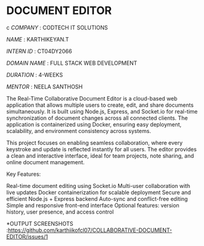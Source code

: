 # DOCUMENT EDITOR
c
*COMPANY* : CODTECH IT SOLUTIONS

*NAME* : KARTHIKEYAN.T

*INTERN ID* : CT04DY2066

*DOMAIN NAME* : FULL STACK WEB DEVELOPMENT

*DURATION* : 4-WEEKS

*MENTOR* : NEELA SANTHOSH

The Real-Time Collaborative Document Editor is a cloud-based web application that allows multiple users to create, edit, and share documents simultaneously. It is built using Node.js, Express, and Socket.io for real-time synchronization of document changes across all connected clients. The application is containerized using Docker, ensuring easy deployment, scalability, and environment consistency across systems.

This project focuses on enabling seamless collaboration, where every keystroke and update is reflected instantly for all users. The editor provides a clean and interactive interface, ideal for team projects, note sharing, and online document management.

Key Features:

Real-time document editing using Socket.io
Multi-user collaboration with live updates
Docker containerization for scalable deployment
Secure and efficient Node.js + Express backend
Auto-sync and conflict-free editing
Simple and responsive front-end interface
Optional features: version history, user presence, and access control

*OUTPUT SCREENSHOTS :https://github.com/karthiikofcl07/COLLABORATIVE-DOCUMENT-EDITOR/issues/1
